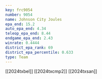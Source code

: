 ```yaml
---
key: frc9054
number: 9054
name: Johnson City Joules
epa_end: 15.2
auto_epa_end: 4.34
teleop_epa_end: 8.44
endgame_epa_end: 2.43
winrate: 0.4444
district_epa_rank: 69
district_epa_percentile: 0.633
type: Team
---
```

[[2024txbel]]
[[2024txcmp2]]
[[2024txsan]]
